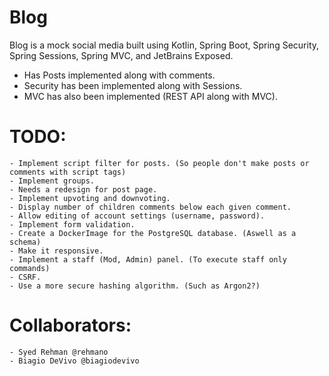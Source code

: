# Blog


Blog is a mock social media built using Kotlin, Spring Boot, Spring Security, Spring Sessions, Spring MVC, and JetBrains Exposed.

  - Has Posts implemented along with comments.
  - Security has been implemented along with Sessions.
  - MVC has also been implemented (REST API along with MVC).
  
# TODO:
    - Implement script filter for posts. (So people don't make posts or comments with script tags)
    - Implement groups.
    - Needs a redesign for post page.
    - Implement upvoting and downvoting.
    - Display number of children comments below each given comment.
    - Allow editing of account settings (username, password).
    - Implement form validation.
    - Create a DockerImage for the PostgreSQL database. (Aswell as a schema)
    - Make it responsive.
    - Implement a staff (Mod, Admin) panel. (To execute staff only commands)
    - CSRF.
    - Use a more secure hashing algorithm. (Such as Argon2?)

# Collaborators:
    - Syed Rehman @rehmano
    - Biagio DeVivo @biagiodevivo
    
    
